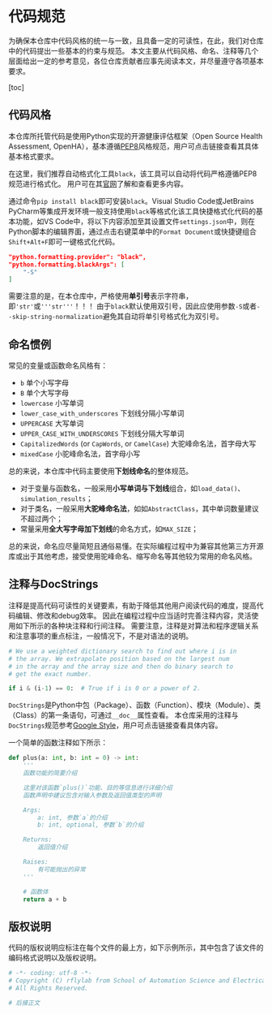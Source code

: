 # 代码规范

为确保本仓库中代码风格的统一与一致，且具备一定的可读性，在此，我们对仓库中的代码提出一些基本的约束与规范。
本文主要从代码风格、命名、注释等几个层面给出一定的参考意见，各位仓库贡献者应事先阅读本文，并尽量遵守各项基本要求。

[toc]

## 代码风格

本仓库所托管代码是使用Python实现的开源健康评估框架（Open Source Health Assessment, OpenHA），基本遵循[PEP8](https://www.python.org/dev/peps/pep-0008/)风格规范，用户可点击链接查看其具体基本格式要求。

在这里，我们推荐自动格式化工具`black`，该工具可以自动将代码严格遵循PEP8规范进行格式化。
用户可在其[官网](https://black.readthedocs.io/en/stable/index.html)了解和查看更多内容。

通过命令`pip install black`即可安装`black`。Visual Studio Code或JetBrains PyCharm等集成开发环境一般支持使用`black`等格式化该工具快捷格式化代码的基本功能，如VS Code中，将以下内容添加至其设置文件`settings.json`中，则在Python脚本的编辑界面，通过点击右键菜单中的`Format Document`或快捷键组合`Shift+Alt+F`即可一键格式化代码。

```json
"python.formatting.provider": "black",
"python.formatting.blackArgs": [
    "-S"
]
```

需要注意的是，在本仓库中，严格使用**单引号**表示字符串，即`'str'`或`'''str'''`！！！
由于`black`默认使用双引号，因此应使用参数`-S`或者`--skip-string-normalization`避免其自动将单引号格式化为双引号。

## 命名惯例

常见的变量或函数命名风格有：

- `b` 单个小写字母
- `B` 单个大写字母
- `lowercase` 小写单词
- `lower_case_with_underscores` 下划线分隔小写单词
- `UPPERCASE` 大写单词
- `UPPER_CASE_WITH_UNDERSCORES` 下划线分隔大写单词
- `CapitalizedWords` (or `CapWords`, or `CamelCase`) 大驼峰命名法，首字母大写
- `mixedCase` 小驼峰命名法，首字母小写

总的来说，本仓库中代码主要使用**下划线命名**的整体规范。
- 对于变量与函数名，一般采用**小写单词与下划线**组合，如`load_data()`、`simulation_results`；
- 对于类名，一般采用**大驼峰命名法**，如如`AbstractClass`，其中单词数量建议不超过两个；
- 常量采用**全大写字母加下划线**的命名方式，如`MAX_SIZE`；

总的来说，命名应尽量简短且通俗易懂。在实际编程过程中为兼容其他第三方开源库或出于其他考虑，接受使用驼峰命名、缩写命名等其他较为常用的命名风格。

## 注释与DocStrings

注释是提高代码可读性的关键要素，有助于降低其他用户阅读代码的难度，提高代码编辑、修改和debug效率。
因此在编程过程中应当适时完善注释内容，灵活使用如下所示的各种块注释和行间注释。
需要注意，注释是对算法和程序逻辑关系和注意事项的重点标注，一般情况下，不是对语法的说明。

```python
# We use a weighted dictionary search to find out where i is in
# the array. We extrapolate position based on the largest num
# in the array and the array size and then do binary search to
# get the exact number.

if i & (i-1) == 0:  # True if i is 0 or a power of 2.

```

`DocStrings`是Python中包（Package）、函数（Function）、模块（Module）、类（Class）的第一条语句，可通过`__doc__`属性查看。
本仓库采用的注释与`DocStrings`规范参考[Google Style](https://google.github.io/styleguide/pyguide.html#38-comments-and-docstrings)，用户可点击链接查看具体内容。

一个简单的函数注释如下所示：

```python
def plus(a: int, b: int = 0) -> int:
    '''
    函数功能的简要介绍

    这里对该函数`plus()`功能、目的等信息进行详细介绍
    函数声明中建议包含对输入参数及返回值类型的声明

    Args:
        a: int, 参数`a`的介绍
        b: int, optional, 参数`b`的介绍

    Returns:
        返回值介绍

    Raises:
        有可能抛出的异常
    '''

    # 函数体
    return a + b

```

## 版权说明

代码的版权说明应标注在每个文件的最上方，如下示例所示，其中包含了该文件的编码格式说明以及版权说明。

```python
# -*- coding: utf-8 -*-
# Copyright (C) rflylab from School of Automation Science and Electrical Engineering, Beihang University. 
# All Rights Reserved.

# 后接正文

```
